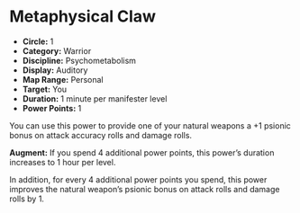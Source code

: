 # Metaphysical Claw

- **Circle:** 1
- **Category:** Warrior
- **Discipline:** Psychometabolism
- **Display:** Auditory
- **Map Range:** Personal
- **Target:** You
- **Duration:** 1 minute per manifester level
- **Power Points:** 1

You can use this power to provide one of your natural weapons a +1 psionic bonus on attack accuracy rolls and damage rolls.

**Augment:** If you spend 4 additional power points, this power’s duration increases to 1 hour per level.

In addition, for every 4 additional power points you spend, this power improves the natural weapon’s psionic bonus on attack rolls and damage rolls by 1.
